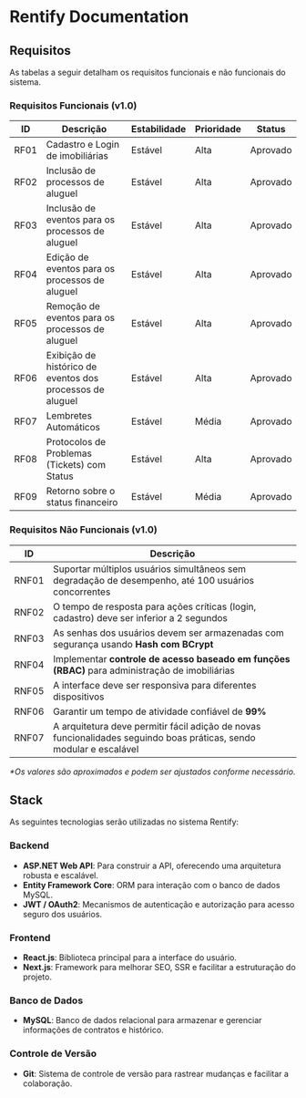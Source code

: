# Rentify Documentation

## Requisitos

As tabelas a seguir detalham os requisitos funcionais e não funcionais do sistema.

### **Requisitos Funcionais (v1.0)**

| **ID** | **Descrição**                                             | **Estabilidade** | **Prioridade** | **Status** |
| ------ | --------------------------------------------------------- | ---------------- | -------------- | ---------- |
| RF01   | Cadastro e Login de imobiliárias                          | Estável          | Alta           | Aprovado   |
| RF02   | Inclusão de processos de aluguel                          | Estável          | Alta           | Aprovado   |
| RF03   | Inclusão de eventos para os processos de aluguel          | Estável          | Alta           | Aprovado   |
| RF04   | Edição de eventos para os processos de aluguel            | Estável          | Alta           | Aprovado   |
| RF05   | Remoção de eventos para os processos de aluguel           | Estável          | Alta           | Aprovado   |
| RF06   | Exibição de histórico de eventos dos processos de aluguel | Estável          | Alta           | Aprovado   |
| RF07   | Lembretes Automáticos                                     | Estável          | Média          | Aprovado   |
| RF08   | Protocolos de Problemas (Tickets) com Status              | Estável          | Alta           | Aprovado   |
| RF09   | Retorno sobre o status financeiro                         | Estável          | Média          | Aprovado   |

### **Requisitos Não Funcionais (v1.0)**

| ID    | Descrição                                                                                                           |
| ----- | ------------------------------------------------------------------------------------------------------------------- |
| RNF01 | Suportar múltiplos usuários simultâneos sem degradação de desempenho, até 100 usuários concorrentes                 |
| RNF02 | O tempo de resposta para ações críticas (login, cadastro) deve ser inferior a 2 segundos                            |
| RNF03 | As senhas dos usuários devem ser armazenadas com segurança usando **Hash com BCrypt**                               |
| RNF04 | Implementar **controle de acesso baseado em funções (RBAC)** para administração de imobiliárias                     |
| RNF05 | A interface deve ser responsiva para diferentes dispositivos                                                        |
| RNF06 | Garantir um tempo de atividade confiável de **99%**                                                                 |
| RNF07 | A arquitetura deve permitir fácil adição de novas funcionalidades seguindo boas práticas, sendo modular e escalável |

_\*Os valores são aproximados e podem ser ajustados conforme necessário._

## **Stack**

As seguintes tecnologias serão utilizadas no sistema Rentify:

### **Backend**

- **ASP.NET Web API**: Para construir a API, oferecendo uma arquitetura robusta e escalável.
- **Entity Framework Core**: ORM para interação com o banco de dados MySQL.
- **JWT / OAuth2**: Mecanismos de autenticação e autorização para acesso seguro dos usuários.

### **Frontend**

- **React.js**: Biblioteca principal para a interface do usuário.
- **Next.js**: Framework para melhorar SEO, SSR e facilitar a estruturação do projeto.

### **Banco de Dados**

- **MySQL**: Banco de dados relacional para armazenar e gerenciar informações de contratos e histórico.

### **Controle de Versão**

- **Git**: Sistema de controle de versão para rastrear mudanças e facilitar a colaboração.
